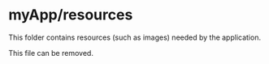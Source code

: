 # myApp/resources

This folder contains resources (such as images) needed by the application. 

This file can be removed.
